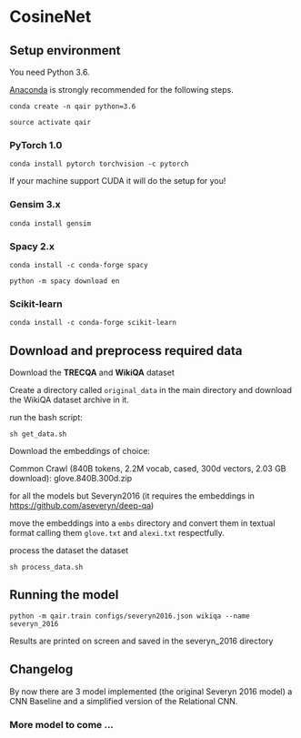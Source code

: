 # CosineNet

## Setup environment
You need Python 3.6. 

[Anaconda](https://www.continuum.io/downloads) is strongly recommended for the following steps.

```conda create -n qair python=3.6```

```source activate qair```

### PyTorch 1.0

```conda install pytorch torchvision -c pytorch```

If your machine support CUDA it will do the setup for you!

### Gensim 3.x

```conda install gensim```

### Spacy 2.x

```conda install -c conda-forge spacy```

```python -m spacy download en```

### Scikit-learn

```conda install -c conda-forge scikit-learn```

## Download and preprocess required data

Download the **TRECQA** and **WikiQA** dataset

Create a directory called ```original_data``` in the main directory and download the WikiQA dataset archive in it.

run the bash script:

```sh get_data.sh```

Download the embeddings of choice:

Common Crawl (840B tokens, 2.2M vocab, cased, 300d vectors, 2.03 GB download): glove.840B.300d.zip

for all the models but Severyn2016 (it requires the embeddings in https://github.com/aseveryn/deep-qa)

move the embeddings into a ```embs``` directory and convert them in textual format calling them ```glove.txt``` and ```alexi.txt``` respectfully.


process the dataset the dataset

```sh process_data.sh```


## Running the model

 ```python -m qair.train configs/severyn2016.json wikiqa --name severyn_2016```

 Results are printed on screen and saved in the severyn_2016 directory

## Changelog

By now there are 3 model implemented (the original Severyn 2016 model) a CNN Baseline and a simplified version of the Relational CNN.


### More model to come ...